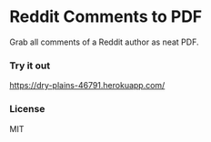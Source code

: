 # Reddit Comments to PDF

Grab all comments of a Reddit author as neat PDF.

### Try it out

https://dry-plains-46791.herokuapp.com/

### License

MIT